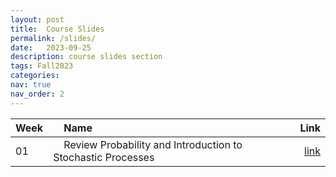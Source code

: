 ```yaml
---
layout: post
title:  Course Slides
permalink: /slides/
date:   2023-09-25
description: course slides section
tags: Fall2023
categories:
nav: true
nav_order: 2
---
```

| Week | &nbsp; &nbsp; Name                                                        | Link                                                                                     |
| :---- | :--------------------------------------------------------------------- | -----------------------------------------------------------------------------------------------------: |
| 01   | &nbsp; &nbsp; Review Probability and Introduction to Stochastic Processes &nbsp; &nbsp; | <a href='/assets/Fall2023/pdf/slides/Fall-2023_Syllabus_Stocahstic_Processes_Rabiee.pdf'>link</a> |
